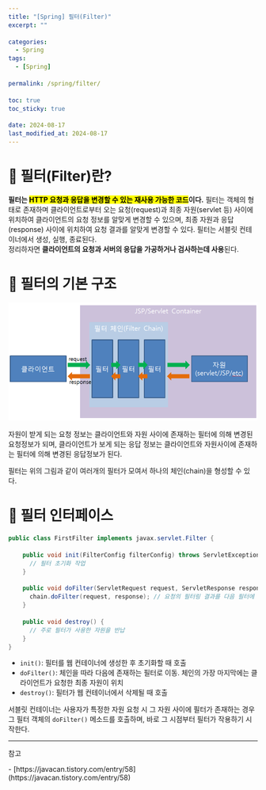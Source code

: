 ```yaml
---
title: "[Spring] 필터(Filter)"
excerpt: ""

categories:
  - Spring
tags:
  - [Spring]

permalink: /spring/filter/

toc: true
toc_sticky: true

date: 2024-08-17
last_modified_at: 2024-08-17
---
```

# 🚿 필터(Filter)란?
<strong>필터는 <mark>HTTP 요청과 응답을 변경할 수 있는 재사용 가능한 코드</mark>이다.</strong> 필터는 객체의 형태로 존재하며 클라이언트로부터 오는 요청(request)과 최종 자원(servlet 등) 사이에 위치하여 클라이언트의 요청 정보를 알맞게 변경할 수 있으며, 최종 자원과 응답(response) 사이에 위치하여 요청 결과를 알맞게 변경할 수 있다. 필터는 서블릿 컨테이너에서 생성, 실행, 종료된다.  
정리하자면 **클라이언트의 요청과 서버의 응답을 가공하거나 검사하는데 사용**된다.

# 📐 필터의 기본 구조
![filter chain](/assets/images/posts_img/spring/filter/filterchain.jpg)

자원이 받게 되는 요청 정보는 클라이언트와 자원 사이에 존재하는 필터에 의해 변경된 요청정보가 되며, 클라이언트가 보게 되는 응답 정보는 클라이언트와 자원사이에 존재하는 필터에 의해 변경된 응답정보가 된다. 

필터는 위의 그림과 같이 여러개의 필터가 모여서 하나의 체인(chain)을 형성할 수 있다.

# 🍥 필터 인터페이스
```java
public class FirstFilter implements javax.servlet.Filter {

    public void init(FilterConfig filterConfig) throws ServletException {
      // 필터 초기화 작업
    }
    
    public void doFilter(ServletRequest request, ServletResponse response, FilterChain chain) throws IOException, ServletException {
      chain.doFilter(request, response); // 요청의 필터링 결과를 다음 필터에 전달    
    }
    
    public void destroy() {
      // 주로 필터가 사용한 자원을 반납
    }
}
```
- `init()`: 필터를 웹 컨테이너에 생성한 후 초기화할 때 호출
- `doFilter()`: 체인을 따라 다음에 존재하는 필터로 이동. 체인의 가장 마지막에는 클라이언트가 요청한 최종 자원이 위치
- `destroy()`: 필터가 웹 컨테이너에서 삭제될 때 호출

서블릿 컨테이너는 사용자가 특정한 자원 요청 시 그 자원 사이에 필터가 존재하는 경우 그 필터 객체의 `doFilter()` 메소드를 호출하며, 바로 그 시점부터 필터가 작용하기 시작한다.

---

<p class="ref">참고</p>
- [https://javacan.tistory.com/entry/58](https://javacan.tistory.com/entry/58)
